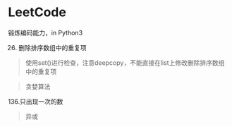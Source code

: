 # LeetCode
锻炼编码能力，in Python3



26. 删除排序数组中的重复项

> 使用set()进行检查，注意deepcopy，不能直接在list上修改删除排序数组中的重复项


> 贪婪算法   

136.只出现一次的数

> 异或

